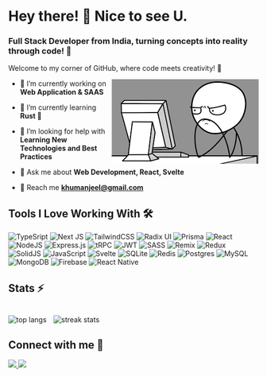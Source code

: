 <h1>Hey there! 👋 Nice to see U.</h1>

<h3>Full Stack Developer from India, turning concepts into reality through code! 🚀</h3>

<p>Welcome to my corner of GitHub, where code meets creativity! 🤩</p>

<p> <img src="assets/hero.png" align="right" alt="Coding" height="170"/> </p>

- 🎯 I’m currently working on **Web Application & SAAS**

- 🚀 I’m currently learning **Rust 🦀**

- 🤝 I’m looking for help with **Learning New Technologies and Best Practices**

- 💬 Ask me about **Web Development, React, Svelte**

- 📲 Reach me **khumanjeel@gmail.com**

<h2>Tools I Love Working With 🛠️</h2>

![TypeSript](https://img.shields.io/badge/typescript-%23007ACC.svg?style=for-the-badge&logo=typescript&logoColor=white)
![Next JS](https://img.shields.io/badge/Next-black?style=for-the-badge&logo=next.js&logoColor=white)
![TailwindCSS](https://img.shields.io/badge/tailwindcss-%2338B2AC.svg?style=for-the-badge&logo=tailwind-css&logoColor=white)
![Radix UI](https://img.shields.io/badge/radix%20ui-161618.svg?style=for-the-badge&logo=radix-ui&logoColor=white)
![Prisma](https://img.shields.io/badge/Prisma-3982CE?style=for-the-badge&logo=Prisma&logoColor=white)
![React](https://img.shields.io/badge/react-%2320232a.svg?style=for-the-badge&logo=react&logoColor=%2361DAFB)
![NodeJS](https://img.shields.io/badge/node.js-6DA55F?style=for-the-badge&logo=node.js&logoColor=white)
![Express.js](https://img.shields.io/badge/express.js-%23404d59.svg?style=for-the-badge&logo=express&logoColor=%2361DAFB)
![tRPC](https://img.shields.io/badge/tRPC-%232596BE.svg?style=for-the-badge&logo=tRPC&logoColor=white)
![JWT](https://img.shields.io/badge/JWT-black?style=for-the-badge&logo=JSON%20web%20tokens)
![SASS](https://img.shields.io/badge/SASS-hotpink.svg?style=for-the-badge&logo=SASS&logoColor=white)
![Remix](https://img.shields.io/badge/remix-%23000.svg?style=for-the-badge&logo=remix&logoColor=white)
![Redux](https://img.shields.io/badge/redux-%23593d88.svg?style=for-the-badge&logo=redux&logoColor=white)
![SolidJS](https://img.shields.io/badge/SolidJS-2c4f7c?style=for-the-badge&logo=solid&logoColor=c8c9cb)
![JavaScript](https://img.shields.io/badge/javascript-%23323330.svg?style=for-the-badge&logo=javascript&logoColor=%23F7DF1E)
![Svelte](https://img.shields.io/badge/svelte-%23f1413d.svg?style=for-the-badge&logo=svelte&logoColor=white)
![SQLite](https://img.shields.io/badge/sqlite-%2307405e.svg?style=for-the-badge&logo=sqlite&logoColor=white)
![Redis](https://img.shields.io/badge/redis-%23DD0031.svg?style=for-the-badge&logo=redis&logoColor=white)
![Postgres](https://img.shields.io/badge/postgres-%23316192.svg?style=for-the-badge&logo=postgresql&logoColor=white)
![MySQL](https://img.shields.io/badge/mysql-4479A1.svg?style=for-the-badge&logo=mysql&logoColor=white)
![MongoDB](https://img.shields.io/badge/MongoDB-%234ea94b.svg?style=for-the-badge&logo=mongodb&logoColor=white)
![Firebase](https://img.shields.io/badge/firebase-a08021?style=for-the-badge&logo=firebase&logoColor=ffcd34)
![React Native](https://img.shields.io/badge/react_native-%2320232a.svg?style=for-the-badge&logo=react&logoColor=%2361DAFB)

<h2>Stats ⚡</h2>
<br>
<div>
  <img height=190 src="https://github-readme-stats-salesp07.vercel.app/api/top-langs/?username=J3E1&langs_count=8&layout=compact&theme=dark&border_radius=10&size_weight=0.5&count_weight=0.5&exclude_repo=github-readme-stats" alt="top langs" style="margin-right: 10px" />
  <img height=190 src="https://github-readme-streak-stats-salesp07.vercel.app?user=J3E1&theme=dark&mode=weekly&border_radius=10" alt="streak stats"/>
  <br/>
</div>

<h2>Connect with me 📲</h2>

<a href="mailto:khumanjeel@gmail.com" target="_blank">
    <img src="https://img.shields.io/badge/Gmail-D14836?style=for-the-badge&logo=gmail&logoColor=white" />
</a>
<a href="https://www.linkedin.com/in/jeel-khuman/" target="_blank">
    <img src="https://img.shields.io/badge/linkedin-%230077B5.svg?style=for-the-badge&logo=linkedin&logoColor=white" />
</a>
